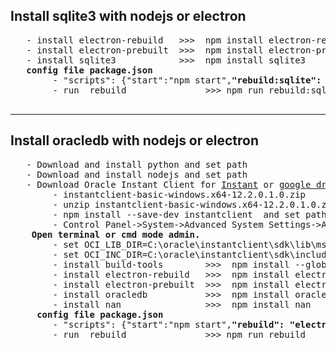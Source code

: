 <div>
 <h2>Install sqlite3 with nodejs or electron</h2>
 <pre>
   - install electron-rebuild   >>>  npm install electron-rebuild --save
   - install electron-prebuilt  >>>  npm install electron-prebuilt --save
   - install sqlite3            >>>  npm install sqlite3
   <b>config file package.json</b>
        - "scripts": {"start":"npm start",<b>"rebuild:sqlite": "electron-rebuild -f -w ./node_modules/sqlite3"</b>}
        - run  rebuild               >>> npm run rebuild:sqlite 
 </pre>
</div>
<hr>
<div>
 <h2>Install  oracledb with nodejs or electron</h2>
 <pre>
   - Download and install python and set path
   - Download and install nodejs and set path
   - Download Oracle Instant Client for <a href='http://www.oracle.com/technetwork/topics/winx64soft-089540.html' target='_blank'>Instant</a> or <a href='https://drive.google.com/file/d/1ywHql3hjqdVQHT_FmKAfBhEmLktrzMlI/view?usp=sharing'>google drive</a>
        - instantclient-basic-windows.x64-12.2.0.1.0.zip
        - unzip instantclient-basic-windows.x64-12.2.0.1.0.zip  to C://instantclient
        - npm install --save-dev instantclient  and set path
        - Control Panel->System->Advanced System Settings->Advanced->Environment Variables->System variables->PATH <b>C://instantclient</b>
    <b>Open terminal or cmd mode admin.</b>
        - set OCI_LIB_DIR=C:\oracle\instantclient\sdk\lib\msvc 
        - set OCI_INC_DIR=C:\oracle\instantclient\sdk\include
        - install build-tools        >>>  npm install --global --production windows-build-tools
        - install electron-rebuild   >>>  npm install electron-rebuild --save
        - install electron-prebuilt  >>>  npm install electron-prebuilt --save
        - install oracledb           >>>  npm install oracledb
        - install nan                >>>  npm install nan 
     <b>config file package.json</b>
        - "scripts": {"start":"npm start",<b>"rebuild": "electron-rebuild -f -w ./node_modules/oracledb"</b>}
        - run  rebuild               >>> npm run rebuild
 </pre>
</div>
